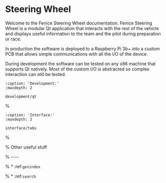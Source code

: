 # Steering Wheel

Welcome to the Fenice Steering Wheel documentation. Fenice Steering Wheel is a
modular Qt application that interacts with the rest of the vehicle and displays
useful information to the team and the pilot during preparation or race.

In production the software is deployed to a Raspberry Pi 3b+ into a custom PCB
that allows simple communications with all the I/O of the device.

During development the software can be tested on any x86 machine that supports
Qt natively. Most of the custom I/O is abstracted so complex interaction can
still be tested.

```{toctree}
:caption: 'Development:'
:maxdepth: 2

development/qt
```

%

```{toctree}
:caption: 'Interface:'
:maxdepth: 2

interface/tabs
```

%

% Other useful stuff

% ----

% * :ref:`genindex`

% * :ref:`search`
